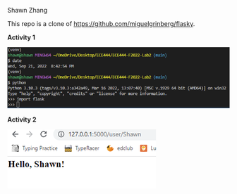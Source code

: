 Shawn Zhang

This repo is a clone of https://github.com/miguelgrinberg/flasky.

**Activity 1**

![](images/activity1.png)

**Activity 2**

![](images/activity2.png)

